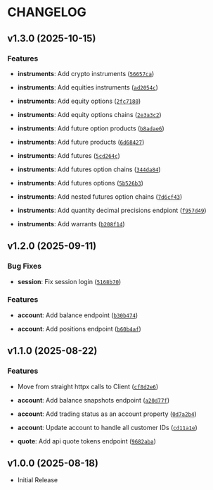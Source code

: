 # CHANGELOG

<!-- version list -->

## v1.3.0 (2025-10-15)

### Features

- **instruments**: Add crypto instruments
  ([`56657ca`](https://github.com/benvoliobenji/tastypy/commit/56657ca55ed1833598af8741813c07dee3b318da))

- **instruments**: Add equities instruments
  ([`ad2054c`](https://github.com/benvoliobenji/tastypy/commit/ad2054c5c2343a890586c17edc1a03609f1d5b37))

- **instruments**: Add equity options
  ([`2fc7180`](https://github.com/benvoliobenji/tastypy/commit/2fc7180c5e2d94e7074b0a5c9785814811d2fa99))

- **instruments**: Add equity options chains
  ([`2e3a3c2`](https://github.com/benvoliobenji/tastypy/commit/2e3a3c21db5af4f88d7dd4b685f8f9aec7c8ba9d))

- **instruments**: Add future option products
  ([`b8adae6`](https://github.com/benvoliobenji/tastypy/commit/b8adae63035336276082c8741cb4aba1c10c38b2))

- **instruments**: Add future products
  ([`6d68427`](https://github.com/benvoliobenji/tastypy/commit/6d684275495a1e399fff52893c70b9449d9158fd))

- **instruments**: Add futures
  ([`5cd264c`](https://github.com/benvoliobenji/tastypy/commit/5cd264c5aeeb628ccc926e04b35a1afefd564249))

- **instruments**: Add futures option chains
  ([`344da84`](https://github.com/benvoliobenji/tastypy/commit/344da84b121d988c715c040659ce4d573c67e61b))

- **instruments**: Add futures options
  ([`5b526b3`](https://github.com/benvoliobenji/tastypy/commit/5b526b3ce81b997659dd31d07fc8ecf519160f8c))

- **instruments**: Add nested futures option chains
  ([`7d6cf43`](https://github.com/benvoliobenji/tastypy/commit/7d6cf436e2e95f793fa388427f1bd6fcdfa88c6f))

- **instruments**: Add quantity decimal precisions endpiont
  ([`f957d49`](https://github.com/benvoliobenji/tastypy/commit/f957d494c20d14cdf89fadea90ef308312c93ac7))

- **instruments**: Add warrants
  ([`b208f14`](https://github.com/benvoliobenji/tastypy/commit/b208f14d8178aa38a09d5035ce361e616f4e74b3))


## v1.2.0 (2025-09-11)

### Bug Fixes

- **session**: Fix session login
  ([`5168b70`](https://github.com/benvoliobenji/tastypy/commit/5168b70153c7874434b8ea8e9fc619e69d4809e1))

### Features

- **account**: Add balance endpoint
  ([`b30b474`](https://github.com/benvoliobenji/tastypy/commit/b30b474bf826a81034a5ec1617b4d87b43cbaee5))

- **account**: Add positions endpoint
  ([`b60b4af`](https://github.com/benvoliobenji/tastypy/commit/b60b4afc38b18052ceae5f069f5c645964b28c8c))


## v1.1.0 (2025-08-22)

### Features

- Move from straight httpx calls to Client
  ([`cf8d2e6`](https://github.com/benvoliobenji/tastypy/commit/cf8d2e6e7bf26133a18374e41f59ef4bf52b8128))

- **account**: Add balance snapshots endpoint
  ([`a20d77f`](https://github.com/benvoliobenji/tastypy/commit/a20d77faefa30c81919614623e71e1ead66a6ec4))

- **account**: Add trading status as an account property
  ([`0d7a2b4`](https://github.com/benvoliobenji/tastypy/commit/0d7a2b4ee8d8ecb84dab05ac39ad32430cb9e37b))

- **account**: Update account to handle all customer IDs
  ([`cd11a1e`](https://github.com/benvoliobenji/tastypy/commit/cd11a1ebb7dffd8e173070bed7c3afd01fdc9576))

- **quote**: Add api quote tokens endpoint
  ([`9682aba`](https://github.com/benvoliobenji/tastypy/commit/9682aba77a2049f15c786df3de14519b5c53f28a))


## v1.0.0 (2025-08-18)

- Initial Release
